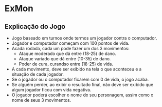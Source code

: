# ExMon

## Explicação do Jogo

- Jogo baseado em turnos onde termos um jogador contra o computador.
- Jogador e computador começam com 100 pontos de vida.
- Acada rodada, cada um pode fazer um dos 3 movimentos:
  - Ataque moderado que dá entre (18-25) de dano.
  - Ataque variado que dá entre (10-35) de dano.
  - Poder de cura, curandso entre (18-25) de vida.
- A cada movimento, deve ser exibido na tela o que aconteceu e a situação de cada jogador.
- Se o jogador ou o computador ficarem com 0 de vida, o jogo acaba.
- Se alguém perder, ao exibir o resultado final, não deve ser exibido que algum jogador ficou com vida negativa.
- O jogador poderá escolher o nome do seu personagem, assim como o nome de seus 3 movimentos.
